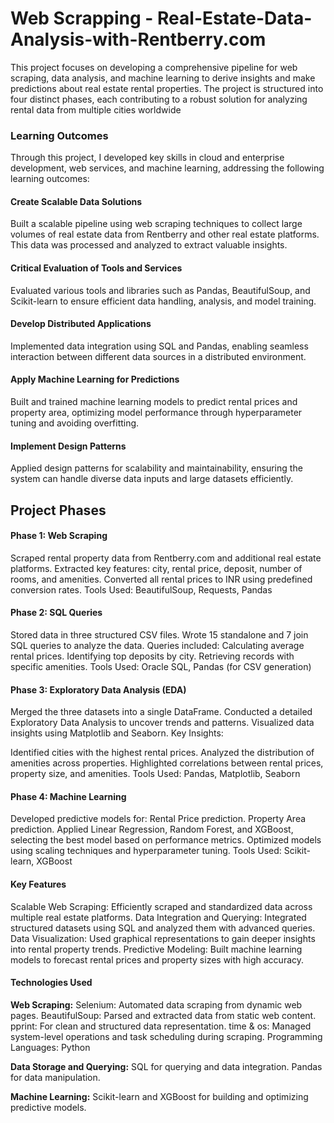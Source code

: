 # Web Scrapping - Real-Estate-Data-Analysis-with-Rentberry.com
This project focuses on developing a comprehensive pipeline for web scraping, data analysis, and machine learning to derive insights and make predictions about real estate rental properties. The project is structured into four distinct phases, each contributing to a robust solution for analyzing rental data from multiple cities worldwide

### Learning Outcomes
Through this project, I developed key skills in cloud and enterprise development, web services, and machine learning, addressing the following learning outcomes:

#### Create Scalable Data Solutions
Built a scalable pipeline using web scraping techniques to collect large volumes of real estate data from Rentberry and other real estate platforms. This data was processed and analyzed to extract valuable insights.

#### Critical Evaluation of Tools and Services
Evaluated various tools and libraries such as Pandas, BeautifulSoup, and Scikit-learn to ensure efficient data handling, analysis, and model training.

#### Develop Distributed Applications
Implemented data integration using SQL and Pandas, enabling seamless interaction between different data sources in a distributed environment.

#### Apply Machine Learning for Predictions
Built and trained machine learning models to predict rental prices and property area, optimizing model performance through hyperparameter tuning and avoiding overfitting.

#### Implement Design Patterns
Applied design patterns for scalability and maintainability, ensuring the system can handle diverse data inputs and large datasets efficiently.

## Project Phases
####  Phase 1: Web Scraping
Scraped rental property data from Rentberry.com and additional real estate platforms.
Extracted key features: city, rental price, deposit, number of rooms, and amenities.
Converted all rental prices to INR using predefined conversion rates.
Tools Used: BeautifulSoup, Requests, Pandas

#### Phase 2: SQL Queries
Stored data in three structured CSV files.
Wrote 15 standalone and 7 join SQL queries to analyze the data. Queries included:
Calculating average rental prices.
Identifying top deposits by city.
Retrieving records with specific amenities.
Tools Used: Oracle SQL, Pandas (for CSV generation)

#### Phase 3: Exploratory Data Analysis (EDA)
Merged the three datasets into a single DataFrame.
Conducted a detailed Exploratory Data Analysis to uncover trends and patterns.
Visualized data insights using Matplotlib and Seaborn.
Key Insights:

Identified cities with the highest rental prices.
Analyzed the distribution of amenities across properties.
Highlighted correlations between rental prices, property size, and amenities.
Tools Used: Pandas, Matplotlib, Seaborn

#### Phase 4: Machine Learning
Developed predictive models for:
Rental Price prediction.
Property Area prediction.
Applied Linear Regression, Random Forest, and XGBoost, selecting the best model based on performance metrics.
Optimized models using scaling techniques and hyperparameter tuning.
Tools Used: Scikit-learn, XGBoost

#### Key Features
Scalable Web Scraping: Efficiently scraped and standardized data across multiple real estate platforms.
Data Integration and Querying: Integrated structured datasets using SQL and analyzed them with advanced queries.
Data Visualization: Used graphical representations to gain deeper insights into rental property trends.
Predictive Modeling: Built machine learning models to forecast rental prices and property sizes with high accuracy.

#### Technologies Used
**Web Scraping:**
Selenium: Automated data scraping from dynamic web pages.
BeautifulSoup: Parsed and extracted data from static web content.
pprint: For clean and structured data representation.
time & os: Managed system-level operations and task scheduling during scraping.
Programming Languages: Python

**Data Storage and Querying:**
SQL for querying and data integration.
Pandas for data manipulation.

**Machine Learning:**
Scikit-learn and XGBoost for building and optimizing predictive models.
